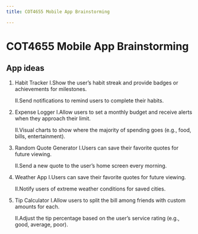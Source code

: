 ```yaml
---
title: COT4655 Mobile App Brainstorming

---
```


COT4655 Mobile App Brainstorming
==

## App ideas
1. Habit Tracker
    I.Show the user’s habit streak and provide badges or achievements for milestones.

    II.Send notifications to remind users to complete their habits.

2. Expense Logger
     I.Allow users to set a monthly budget and receive alerts when they approach their limit.

    II.Visual charts to show where the majority of spending goes (e.g., food, bills, entertainment).

3. Random Quote Generator
     I.Users can save their favorite quotes for future viewing.

    II.Send a new quote to the user’s home screen every morning.

5. Weather App
     I.Users can save their favorite quotes for future viewing.

    II.Notify users of extreme weather conditions for saved cities.


7. Tip Calculator
     I.Allow users to split the bill among friends with custom amounts for each.

    II.Adjust the tip percentage based on the user’s service rating (e.g., good, average, poor).
